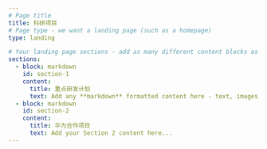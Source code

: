 ```yaml
---
# Page title
title: 科研项目
# Page type - we want a landing page (such as a homepage)
type: landing

# Your landing page sections - add as many different content blocks as you like
sections:
  - block: markdown
    id: section-1
    content:
      title: 重点研发计划
      text: Add any **markdown** formatted content here - text, images, videos, galleries - and even HTML code!
  - block: markdown
    id: section-2
    content:
      title: 华为合作项目
      text: Add your Section 2 content here...
---
```

